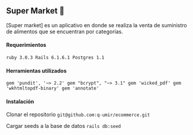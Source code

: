 ## Super Market 🛒

[Super market] es un aplicativo en donde se realiza la venta de suministro de alimentos que se
encuentran por categorías. 


#### Requerimientos

`ruby 3.0.3
 Rails 6.1.6.1
 Postgres 1.1
`


#### Herramientas utilizados

`gem 'pundit', '~> 2.2'
 gem "bcrypt", "~> 3.1"
 gem 'wicked_pdf'
 gem 'wkhtmltopdf-binary'
 gem 'annotate'
`


#### Instalación

Clonar el repositorio
`git@github.com:q-umir/ecommerce.git`

Cargar seeds a la base de datos
`rails db:seed`






